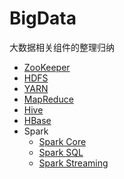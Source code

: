 # BigData
大数据相关组件的整理归纳
- [ZooKeeper](./zkTest/zookeeper.md)
- [HDFS](./hdfsYarn/src/main/java/com/cheng/hdfs/hdfs.md)
- [YARN](./hdfsYarn/src/main/java/com/cheng/hdfs/Yarn.md)
- [MapReduce](./mapreduce/src/main/notes/mapreduce.md)
- [Hive](./hive/src/main/notes/hive.md)
- [HBase](./hbase/src/main/notes/hbase.md)
- Spark
	- [Spark Core](./spark/src/main/notes/spark_core.md)
	- [Spark SQL](./spark/src/main/notes/spark_sql.md)
	- [Spark Streaming](./spark/src/main/notes/spark_streaming.md)